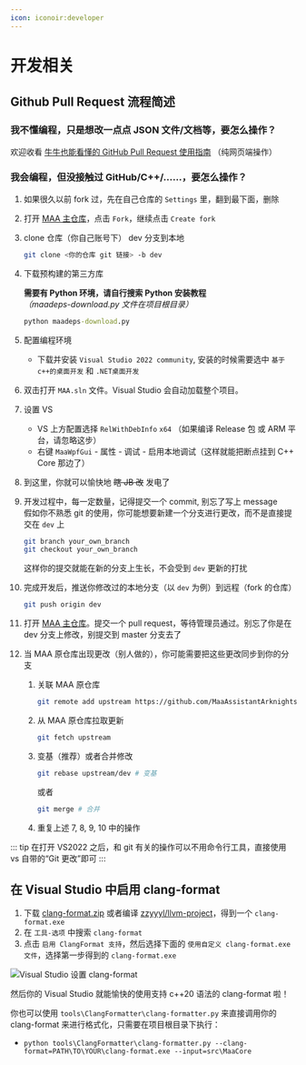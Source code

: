 ```yaml
---
icon: iconoir:developer
---
```

# 开发相关

## Github Pull Request 流程简述

### 我不懂编程，只是想改一点点 JSON 文件/文档等，要怎么操作？

欢迎收看 [牛牛也能看懂的 GitHub Pull Request 使用指南](2.4-纯网页端PR教程.md) （纯网页端操作）

### 我会编程，但没接触过 GitHub/C++/……，要怎么操作？

1. 如果很久以前 fork 过，先在自己仓库的 `Settings` 里，翻到最下面，删除
2. 打开 [MAA 主仓库](https://github.com/MaaAssistantArknights/MaaAssistantArknights)，点击 `Fork`，继续点击 `Create fork`
3. clone 仓库（你自己账号下） dev 分支到本地

    ```bash
    git clone <你的仓库 git 链接> -b dev
    ```

4. 下载预构建的第三方库

    **需要有 Python 环境，请自行搜索 Python 安装教程**<br>
    _（maadeps-download.py 文件在项目根目录）_

    ```cmd
    python maadeps-download.py
    ```

5. 配置编程环境

    - 下载并安装 `Visual Studio 2022 community`, 安装的时候需要选中 `基于c++的桌面开发` 和 `.NET桌面开发`

6. 双击打开 `MAA.sln` 文件。Visual Studio 会自动加载整个项目。
7. 设置 VS

    - VS 上方配置选择 `RelWithDebInfo` `x64` （如果编译 Release 包 或 ARM 平台，请忽略这步）
    - 右键 `MaaWpfGui` - 属性 - 调试 - 启用本地调试（这样就能把断点挂到 C++ Core 那边了）

8. 到这里，你就可以愉快地 ~~瞎 JB 改~~ 发电了
9. 开发过程中，每一定数量，记得提交一个 commit, 别忘了写上 message<br>
    假如你不熟悉 git 的使用，你可能想要新建一个分支进行更改，而不是直接提交在 `dev` 上

    ```bash
    git branch your_own_branch
    git checkout your_own_branch
    ```

    这样你的提交就能在新的分支上生长，不会受到 `dev` 更新的打扰

10. 完成开发后，推送你修改过的本地分支（以 `dev` 为例）到远程（fork 的仓库）

    ```bash
    git push origin dev
    ```

11. 打开 [MAA 主仓库](https://github.com/MaaAssistantArknights/MaaAssistantArknights)。提交一个 pull request，等待管理员通过。别忘了你是在 dev 分支上修改，别提交到 master 分支去了
12. 当 MAA 原仓库出现更改（别人做的），你可能需要把这些更改同步到你的分支
    1. 关联 MAA 原仓库

        ```bash
        git remote add upstream https://github.com/MaaAssistantArknights/MaaAssistantArknights.git
        ```

    2. 从 MAA 原仓库拉取更新

        ```bash
        git fetch upstream
        ```

    3. 变基（推荐）或者合并修改

        ```bash
        git rebase upstream/dev # 变基
        ```

        或者

        ```bash
        git merge # 合并
        ```

    4. 重复上述 7, 8, 9, 10 中的操作

::: tip
在打开 VS2022 之后，和 git 有关的操作可以不用命令行工具，直接使用 vs 自带的“Git 更改”即可
:::

## 在 Visual Studio 中启用 clang-format

1. 下载 [clang-format.zip](https://github.com/MaaAssistantArknights/MaaAssistantArknights/files/12775054/clang-format.zip) 或者编译 [zzyyyl/llvm-project](https://github.com/zzyyyl/llvm-project/tree/fix/clang-format)，得到一个 `clang-format.exe`
2. 在 `工具-选项` 中搜索 `clang-format`
3. 点击 `启用 ClangFormat 支持`，然后选择下面的 `使用自定义 clang-format.exe 文件`，选择第一步得到的 `clang-format.exe`

![Visual Studio 设置 clang-format](https://user-images.githubusercontent.com/74587068/188262146-bf36f10a-db94-4a3c-9802-88b703342fb6.png)

然后你的 Visual Studio 就能愉快的使用支持 c++20 语法的 clang-format 啦！

你也可以使用 `tools\ClangFormatter\clang-formatter.py` 来直接调用你的 clang-format 来进行格式化，只需要在项目根目录下执行：

- `python tools\ClangFormatter\clang-formatter.py --clang-format=PATH\TO\YOUR\clang-format.exe --input=src\MaaCore`
